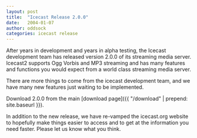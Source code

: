 ```yaml
---
layout: post
title:  "Icecast Release 2.0.0"
date:   2004-01-07
author: oddsock
categories: icecast release
---
```


After years in development and years in alpha testing, the Icecast development team
has released version 2.0.0 of its streaming media server. Icecast2 supports Ogg Vorbis
and MP3 streaming and has many features and functions you would expect from a world
class streaming media server.  
  
There are more things to come from the icecast development team, and we have many new
features just waiting to be implemented.  
  
Download 2.0.0 from the main [download page]({{ "/download" | prepend: site.baseurl }}).  
  
In addition to the new release, we have re-vamped the icecast.org website to hopefully
make things easier to access and to get at the information you need faster.
Please let us know what you think.
